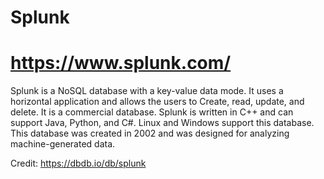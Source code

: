 # Splunk 
# https://www.splunk.com/

Splunk is a NoSQL database with a key-value data mode. It uses a horizontal application and allows the users to Create, read, update, and delete. It is a commercial database. Splunk is written in C++ and can support Java, Python, and C#. Linux and Windows support this database. This database was created in 2002 and was designed for analyzing machine-generated data.  

Credit: 
https://dbdb.io/db/splunk 

